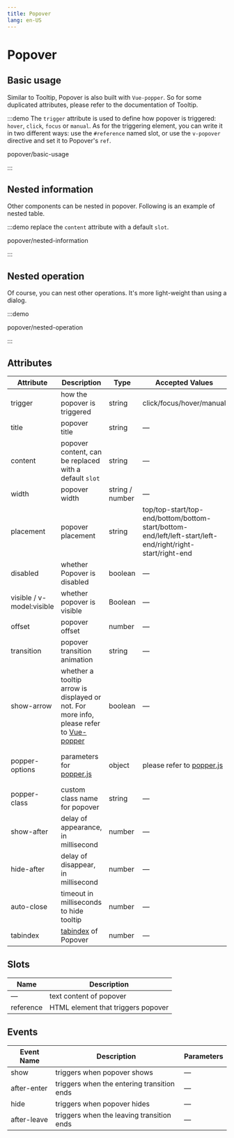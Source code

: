 ```yaml
---
title: Popover
lang: en-US
---
```


# Popover

## Basic usage

Similar to Tooltip, Popover is also built with `Vue-popper`. So for some duplicated attributes, please refer to the documentation of Tooltip.

:::demo The `trigger` attribute is used to define how popover is triggered: `hover`, `click`, `focus` or `manual`. As for the triggering element, you can write it in two different ways: use the `#reference` named slot, or use the `v-popover` directive and set it to Popover's `ref`.

popover/basic-usage

:::

## Nested information

Other components can be nested in popover. Following is an example of nested table.

:::demo replace the `content` attribute with a default `slot`.

popover/nested-information

:::

## Nested operation

Of course, you can nest other operations. It's more light-weight than using a dialog.

:::demo

popover/nested-operation

:::

## Attributes

| Attribute                 | Description                                                                                                                               | Type            | Accepted Values                                                                                           | Default                                                 |
| ------------------------- | ----------------------------------------------------------------------------------------------------------------------------------------- | --------------- | --------------------------------------------------------------------------------------------------------- | ------------------------------------------------------- |
| trigger                   | how the popover is triggered                                                                                                              | string          | click/focus/hover/manual                                                                                  | click                                                   |
| title                     | popover title                                                                                                                             | string          | —                                                                                                         | —                                                       |
| content                   | popover content, can be replaced with a default `slot`                                                                                    | string          | —                                                                                                         | —                                                       |
| width                     | popover width                                                                                                                             | string / number | —                                                                                                         | Min width 150px                                         |
| placement                 | popover placement                                                                                                                         | string          | top/top-start/top-end/bottom/bottom-start/bottom-end/left/left-start/left-end/right/right-start/right-end | bottom                                                  |
| disabled                  | whether Popover is disabled                                                                                                               | boolean         | —                                                                                                         | false                                                   |
| visible / v-model:visible | whether popover is visible                                                                                                                | Boolean         | —                                                                                                         | false                                                   |
| offset                    | popover offset                                                                                                                            | number          | —                                                                                                         | 0                                                       |
| transition                | popover transition animation                                                                                                              | string          | —                                                                                                         | el-fade-in-linear                                       |
| show-arrow                | whether a tooltip arrow is displayed or not. For more info, please refer to [Vue-popper](https://github.com/element-component/vue-popper) | boolean         | —                                                                                                         | true                                                    |
| popper-options            | parameters for [popper.js](https://popper.js.org/documentation.html)                                                                      | object          | please refer to [popper.js](https://popper.js.org/documentation.html)                                     | `{ boundariesElement: 'body', gpuAcceleration: false }` |
| popper-class              | custom class name for popover                                                                                                             | string          | —                                                                                                         | —                                                       |
| show-after                | delay of appearance, in millisecond                                                                                                       | number          | —                                                                                                         | 0                                                       |
| hide-after                | delay of disappear, in millisecond                                                                                                        | number          | —                                                                                                         | 0                                                       |
| auto-close                | timeout in milliseconds to hide tooltip                                                                                                   | number          | —                                                                                                         | 0                                                       |
| tabindex                  | [tabindex](https://developer.mozilla.org/en-US/docs/Web/HTML/Global_attributes/tabindex) of Popover                                       | number          | —                                                                                                         | —                                                       |

## Slots

| Name      | Description                        |
| --------- | ---------------------------------- |
| —         | text content of popover            |
| reference | HTML element that triggers popover |

## Events

| Event Name  | Description                                | Parameters |
| ----------- | ------------------------------------------ | ---------- |
| show        | triggers when popover shows                | —          |
| after-enter | triggers when the entering transition ends | —          |
| hide        | triggers when popover hides                | —          |
| after-leave | triggers when the leaving transition ends  | —          |
